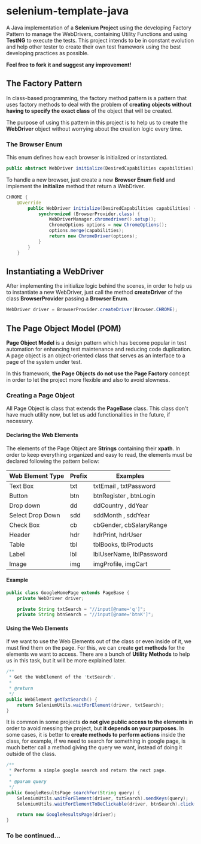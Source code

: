 # selenium-template-java

A Java implementation of a **Selenium Project** using the developing Factory Pattern to manage the WebDrivers, containing Utility Functions and using **TestNG** to execute the tests. This project intends to be in constant evolution and help other tester to create their own test framework using the best developing practices as possible. 

**Feel free to fork it and suggest any improvement!**


## The Factory Pattern

In class-based programming, the factory method pattern is a pattern that uses factory methods to deal with the problem of **creating objects without having to specify the exact class** of the object that will be created.

The purpose of using this pattern in this project is to help us to create the **WebDriver** object without worrying about the creation logic every time.

### The Browser Enum

This enum defines how each browser is initialized or instantiated.

```java
public abstract WebDriver initialize(DesiredCapabilities capabilities);
```

To handle a new browser, just create a new **Browser Enum field** and implement the **initialize** method that return a WebDriver.

```java
CHROME {
    @Override
		public WebDriver initialize(DesiredCapabilities capabilities) {
			synchronized (BrowserProvider.class) {
				WebDriverManager.chromedriver().setup();
				ChromeOptions options = new ChromeOptions();
				options.merge(capabilities);
				return new ChromeDriver(options);
			}
		}
	}
```

## Instantiating a WebDriver

After implementing the initialize logic behind the scenes, in order to help us to instantiate a new WebDriver, just call the method **createDriver** of the class **BrowserProvider** passing a **Browser Enum**.

```java
WebDriver driver = BrowserProvider.createDriver(Browser.CHROME);
```


## The Page Object Model (POM)

**Page Object Model** is a design pattern which has become popular in test automation for enhancing test maintenance and reducing code duplication. A page object is an object-oriented class that serves as an interface to a page of the system under test.

In this framework, **the Page Objects do not use the Page Factory** concept in order to let the project more flexible and also to avoid slowness.

### Creating a Page Object

All Page Object is class that extends the **PageBase** class. This class don't have much utility now, but let us add functionalities in the future, if necessary.

#### Declaring the Web Elements

The elements of the Page Object are **Strings** containing their **xpath**. In order to keep everything organized and easy to read, the elements must be declared following the pattern bellow:

Web Element Type|	Prefix|	Examples
----------------|-------------|----------
Text Box	|txt|	txtEmail , txtPassword
Button|	btn|	btnRegister , btnLogin
Drop down|	dd|	ddCountry , ddYear
Select Drop Down|	sdd|	sddMonth , sddYear
Check Box|	cb|	cbGender, cbSalaryRange
Header|	hdr|	hdrPrint, hdrUser
Table|	tbl|	tblBooks, tblProducts
Label|	lbl|	lblUserName, lblPassword
Image|	img|	imgProfile, imgCart

#### Example

```java
public class GoogleHomePage extends PageBase {
	private WebDriver driver;

	private String txtSearch = "//input[@name='q']";
	private String btnSearch = "//input[@name='btnK']";
```

#### Using the Web Elements

If we want to use the Web Elements out of the class or even inside of it, we must find them on the page. For this, we can create **get methods** for the elements we want to access. There are a bunch of **Utility Methods** to help us in this task, but it will be more explained later.

```java
/**
 * Get the WebElement of the 'txtSearch'.
 * 
 * @return
 */
public WebElement getTxtSearch() {
	return SeleniumUtils.waitForElement(driver, txtSearch);
}
```

It is common in some projects **do not give public access to the elements** in order to avoid messing the project, but **it depends on your purposes**. In some cases, it is better to **create methods to perform actions** inside the class, for example, if we need to search for something in google page, is much better call a method giving the query we want, instead of doing it outside of the class.

```java
/**
 * Performs a simple google search and return the next page.
 * 
 * @param query
 */
public GoogleResultsPage searchFor(String query) {
	SeleniumUtils.waitForElement(driver, txtSearch).sendKeys(query);
	SeleniumUtils.waitForElementToBeClickable(driver, btnSearch).click();

	return new GoogleResultsPage(driver);
}
```

### To be continued...
